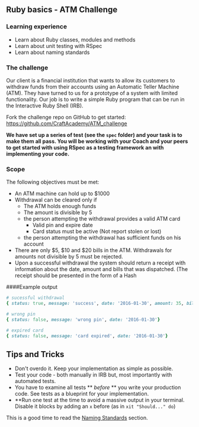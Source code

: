## Ruby basics - ATM Challenge

### Learning experience
- Learn about Ruby classes, modules and methods
- Learn about unit testing with RSpec
- Learn about naming standards

### The challenge
Our client is a financial institution that wants to allow its customers to withdraw funds from their accounts using an Automatic Teller Machine (ATM). They have turned to us for a prototype of a system with limited functionality. Our job is to write a simple Ruby program that can be run in the Interactive Ruby Shell (IRB).

Fork the challenge repo on GitHub to get started: https://github.com/CraftAcademy/ATM_challenge

**We have set up a series of test (see the `spec` folder)  and your task is to make them all pass. You will be working with your Coach and your peers to get started with using RSpec as a testing framework an with implementing your code.**



### Scope
The following objectives must be met:
- An ATM machine can hold up to $1000
- Withdrawal can be cleared only if 
    - The ATM holds enough funds
    - The amount is divisible by 5
    - the person attempting the withdrawal provides a valid ATM card
        - Valid pin and expire date
        - Card status must be active (Not report stolen or lost)
    - the person attempting the withdrawal has sufficient funds on his account
- There are only $5, $10 and $20 bills in the ATM. Withdrawals for amounts not divisible by 5 must be rejected.
- Upon a successful withdrawal the system should return a receipt with information about the date, amount and bills that was dispatched. (The receipt should be presented in the form of a Hash

####Example output
```ruby
# sucessful withdrawal
{ status: true, message: 'success', date: '2016-01-30', amount: 35, bills: [20,10,5]}

# wrong pin
{ status: false, message: 'wrong pin', date: '2016-01-30'}

# expired card
{ status: false, message: 'card expired', date: '2016-01-30'}
```


## Tips and Tricks

- Don't overdo it. Keep your implementation as simple as possible.
- Test your code - both manually in IRB but, most importantly with automated tests.
- You have to examine all tests ** *before* ** you write your production code. See tests as a blueprint for your implementation.
- **Run one test at the time to avoid a massive output in your terminal. Disable it blocks by adding  an `x` before (as in `xit "Should..." do`)

This is a good time to read the [Naming Standards](../extras/naming_standards.md) section.


